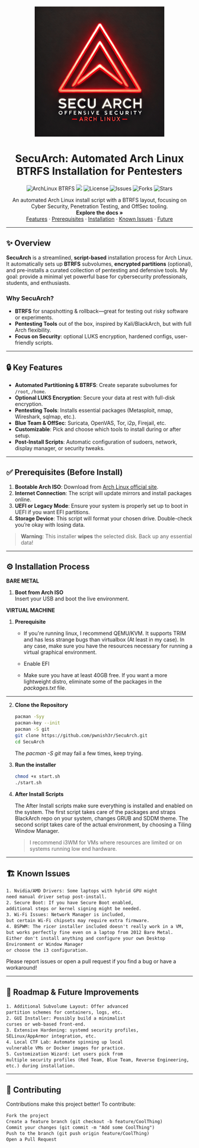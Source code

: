 <p align="center">
  <img src="media/SecuArchLogo.png" alt="Project Logo" width="350">
</p>

<!-- PROJECT TITLE & BADGES -->
<h1 align="center">SecuArch: Automated Arch Linux BTRFS Installation for Pentesters</h1>
<p align="center">
  <img src="https://img.shields.io/badge/ArchLinux-BTRFS-informational?style=flat&logo=arch-linux&color=1793D1" alt="ArchLinux BTRFS"/>
  <img src="https://img.shields.io/badge/Focus-OffSec/CyberSec-success?style=flat"/>
  <img src="https://img.shields.io/github/license/pwnish3r/SecuArch?style=flat" alt="License"/>
  <img src="https://img.shields.io/github/issues/pwnish3r/SecuArch?style=flat" alt="Issues"/>
  <img src="https://img.shields.io/github/forks/pwnish3r/SecuArch?style=flat" alt="Forks"/>
  <img src="https://img.shields.io/github/stars/pwnish3r/SecuArch?style=flat" alt="Stars"/>
</p>

<p align="center">
  An automated Arch Linux install script with a BTRFS layout, focusing on Cyber Security, Penetration Testing, and OffSec tooling.
  <br/>
  <strong>Explore the docs »</strong>
  <br/>
  <a href="#-features">Features</a>
  ·
  <a href="#-prerequisites-before-install">Prerequisites</a>
  ·
  <a href="#-installation-process">Installation</a>
  ·
  <a href="#-known-issues">Known Issues</a>
  ·
  <a href="#-roadmap--future-improvements">Future</a>
</p>

---

## ✨ Overview

**SecuArch** is a streamlined, **script-based** installation process for Arch Linux. It automatically sets up **BTRFS** subvolumes, **encrypted partitions** (optional), and pre-installs a curated collection of pentesting and defensive tools. My goal: provide a minimal yet powerful base for cybersecurity professionals, students, and enthusiasts.

### Why SecuArch?
- **BTRFS** for snapshotting & rollback—great for testing out risky software or experiments.
- **Pentesting Tools** out of the box, inspired by Kali/BlackArch, but with full Arch flexibility.
- **Focus on Security**: optional LUKS encryption, hardened configs, user-friendly scripts.

---

## 🔒 Key Features

- **Automated Partitioning & BTRFS**: Create separate subvolumes for `/root`, `/home`.
- **Optional LUKS Encryption**: Secure your data at rest with full-disk encryption.
- **Pentesting Tools**: Installs essential packages (Metasploit, nmap, Wireshark, sqlmap, etc.).
- **Blue Team & OffSec**: Suricata, OpenVAS, Tor, i2p, Firejail, etc.
- **Customizable**: Pick and choose which tools to install during or after setup.
- **Post-Install Scripts**: Automatic configuration of sudoers, network, display manager, or security tweaks.

---

## ✅ Prerequisites (Before Install)

1. **Bootable Arch ISO**: Download from [Arch Linux official site](https://archlinux.org/download/).
2. **Internet Connection**: The script will update mirrors and install packages online.
3. **UEFI or Legacy Mode**: Ensure your system is properly set up to boot in UEFI if you want EFI partitions.
4. **Storage Device**: This script will format your chosen drive. Double-check you’re okay with losing data.

> **Warning**: This installer **wipes** the selected disk. Back up any essential data!

---

## ⚙️ Installation Process
**BARE METAL**
1. **Boot from Arch ISO**  
   Insert your USB and boot the live environment.

**VIRTUAL MACHINE**
1. **Prerequisite**

   - If you're running linux, I recommend QEMU/KVM. It supports TRIM and has less strange bugs than virtualbox (At least in my case). In any case, make sure you have the resources necessary for running a virtual graphical environment.

   - Enable EFI

   - Make sure you have at least 40GB free. If you want a more lightweight distro, eliminate some of the packages in the _packages.txt_ file.

---

2. **Clone the Repository**  
   ```bash
   pacman -Syy
   pacman-key --init
   pacman -S git
   git clone https://github.com/pwnish3r/SecuArch.git
   cd SecuArch
   ```
   The _pacman -S git_ may fail a few times, keep trying.
   
3. **Run the installer**
   ```bash
   chmod +x start.sh
   ./start.sh
   ```

4. **After Install Scripts**

   The After Install scripts make sure everything is installed and enabled on the system. The first script takes care of the packages and straps BlackArch repo on your system, changes GRUB and SDDM theme. The second script takes care of the actual environment, by choosing a Tiling Window Manager.
   > I recommend i3WM for VMs where resources are limited or on systems running low end hardware.

---

## 🏗️ Known Issues

    1. Nvidia/AMD Drivers: Some laptops with hybrid GPU might 
    need manual driver setup post-install.
    2. Secure Boot: If you have Secure Boot enabled, 
    additional steps or kernel signing might be needed.
    3. Wi-Fi Issues: Network Manager is included, 
    but certain Wi-Fi chipsets may require extra firmware.
    4. BSPWM: The ricer installer included doesn't really work in a VM, 
    but works perfectly fine even on a laptop from 2012 Bare Metal. 
    Either don't install anything and configure your own Desktop Environment or Window Manager 
    or choose the i3 configuration.

Please report issues or open a pull request if you find a bug or have a workaround!

---

## 🚀 Roadmap & Future Improvements

    1. Additional Subvolume Layout: Offer advanced 
    partition schemes for containers, logs, etc.
    2. GUI Installer: Possibly build a minimalist 
    curses or web-based front-end.
    3. Extensive Hardening: systemd security profiles, 
    SELinux/AppArmor integration, etc.
    4. Local CTF Lab: Automate spinning up local 
    vulnerable VMs or Docker images for practice.
    5. Customization Wizard: Let users pick from 
    multiple security profiles (Red Team, Blue Team, Reverse Engineering, etc.) during installation.

---

## 🤝 Contributing

Contributions make this project better! To contribute:

    Fork the project
    Create a feature branch (git checkout -b feature/CoolThing)
    Commit your changes (git commit -m "Add some CoolThing")
    Push to the branch (git push origin feature/CoolThing)
    Open a Pull Request
    
